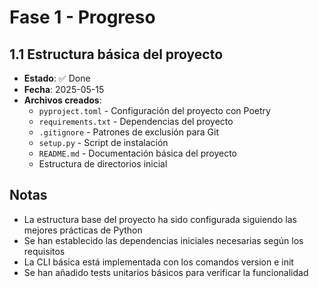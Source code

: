 # Fase 1 - Progreso

## 1.1 Estructura básica del proyecto
- **Estado**: ✅ Done
- **Fecha**: 2025-05-15
- **Archivos creados**:
  - `pyproject.toml` - Configuración del proyecto con Poetry
  - `requirements.txt` - Dependencias del proyecto
  - `.gitignore` - Patrones de exclusión para Git
  - `setup.py` - Script de instalación
  - `README.md` - Documentación básica del proyecto
  - Estructura de directorios inicial

## Notas
- La estructura base del proyecto ha sido configurada siguiendo las mejores prácticas de Python
- Se han establecido las dependencias iniciales necesarias según los requisitos
- La CLI básica está implementada con los comandos version e init
- Se han añadido tests unitarios básicos para verificar la funcionalidad
